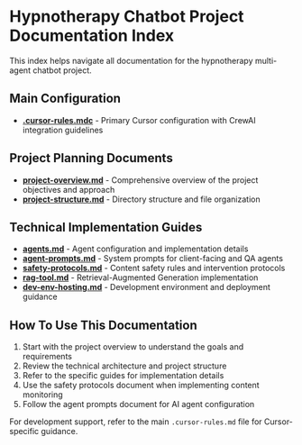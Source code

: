 # Hypnotherapy Chatbot Project Documentation Index

This index helps navigate all documentation for the hypnotherapy multi-agent chatbot project.

## Main Configuration

- [**.cursor-rules.mdc**](./.cursor-rules.mdc) - Primary Cursor configuration with CrewAI integration guidelines

## Project Planning Documents

- [**project-overview.md**](./project-overview.md) - Comprehensive overview of the project objectives and approach
- [**project-structure.md**](./project-structure.md) - Directory structure and file organization

## Technical Implementation Guides

- [**agents.md**](./agents.md) - Agent configuration and implementation details
- [**agent-prompts.md**](./agent-prompts.md) - System prompts for client-facing and QA agents
- [**safety-protocols.md**](./safety-protocols.md) - Content safety rules and intervention protocols
- [**rag-tool.md**](./rag-tool.md) - Retrieval-Augmented Generation implementation 
- [**dev-env-hosting.md**](./dev-env-hosting.md) - Development environment and deployment guidance

## How To Use This Documentation

1. Start with the project overview to understand the goals and requirements
2. Review the technical architecture and project structure
3. Refer to the specific guides for implementation details
4. Use the safety protocols document when implementing content monitoring
5. Follow the agent prompts document for AI agent configuration

For development support, refer to the main `.cursor-rules.md` file for Cursor-specific guidance. 